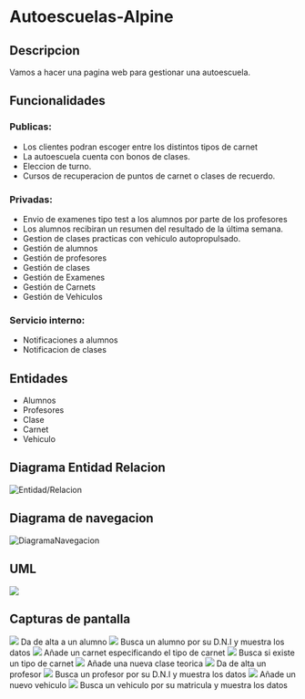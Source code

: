 # Autoescuelas-Alpine
## Descripcion
Vamos a hacer una pagina web para gestionar una autoescuela.

## Funcionalidades
### Publicas:
- Los clientes podran escoger entre los distintos tipos de carnet
- La autoescuela cuenta con bonos de clases.
- Eleccion de turno.
- Cursos de recuperacion de puntos de carnet o clases de recuerdo.
                                      

### Privadas:
- Envio de examenes tipo test a los alumnos  por parte de los profesores
- Los alumnos recibiran un resumen del resultado de la última semana.
- Gestion de clases practicas con vehiculo autopropulsado.
- Gestión de alumnos
- Gestión de profesores
- Gestión de clases
- Gestión de Examenes
- Gestión de Carnets
- Gestión de Vehiculos

### Servicio interno:
- Notificaciones a alumnos
- Notificacion de clases

## Entidades
- Alumnos
- Profesores
- Clase
- Carnet
- Vehiculo

## Diagrama Entidad Relacion
![Entidad/Relacion](https://github.com/Apenaj/Autoescuelas-Alpine/blob/main/img/ER.jpg)

## Diagrama de navegacion
![DiagramaNavegacion](https://github.com/Apenaj/Autoescuelas-Alpine/blob/main/img/diag_nav_autoescuela.png)

## UML
![](https://github.com/Apenaj/Autoescuelas-Alpine/blob/main/img/uml.png)

## Capturas de pantalla
![](https://github.com/Apenaj/Autoescuelas-Alpine/blob/main/img/AltaAlumno.png)
Da de alta a un alumno
![](https://github.com/Apenaj/Autoescuelas-Alpine/blob/main/img/BusquedaAlumno.png)
Busca un alumno por su D.N.I y muestra los datos
![](https://github.com/Apenaj/Autoescuelas-Alpine/blob/main/img/AltaCarnet.png)
Añade un carnet especificando el tipo de carnet
![](https://github.com/Apenaj/Autoescuelas-Alpine/blob/main/img/BusquedaCarnet.png)
Busca si existe un tipo de carnet
![](https://github.com/Apenaj/Autoescuelas-Alpine/blob/main/img/AltaClase.png)
Añade una nueva clase teorica
![](https://github.com/Apenaj/Autoescuelas-Alpine/blob/main/img/AltaProfesores.png)
Da de alta un profesor
![](https://github.com/Apenaj/Autoescuelas-Alpine/blob/main/img/BuscaProfesores.png)
Busca un profesor por su D.N.I y muestra los datos
![](https://github.com/Apenaj/Autoescuelas-Alpine/blob/main/img/AltaVehiculo.png)
Añade un nuevo vehiculo 
![](https://github.com/Apenaj/Autoescuelas-Alpine/blob/main/img/BuscaVehiculo.png)
Busca un vehiculo por su matricula y muestra los datos

